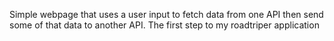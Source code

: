 Simple webpage that uses a user input to fetch data from one API then send some of that data to another API. The first step to my roadtriper application
